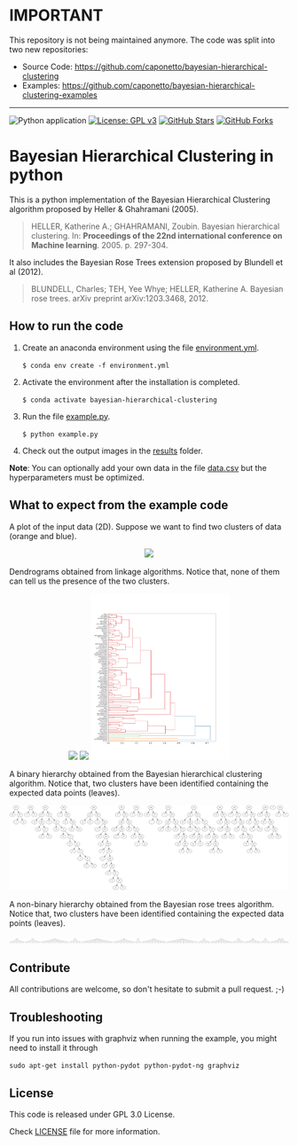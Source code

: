 # **IMPORTANT**

This repository is not being maintained anymore. The code was split into two new repositories:
- Source Code: https://github.com/caponetto/bayesian-hierarchical-clustering
- Examples: https://github.com/caponetto/bayesian-hierarchical-clustering-examples

---
![Python application](https://github.com/caponetto/bhc/workflows/Python%20application/badge.svg) 
[![License: GPL v3](https://img.shields.io/badge/License-GPLv3-blue.svg)](https://www.gnu.org/licenses/gpl-3.0)
[![GitHub Stars](https://img.shields.io/github/stars/caponetto/bhc.svg)](https://github.com/caponetto/bhc/stargazers)
[![GitHub Forks](https://img.shields.io/github/forks/caponetto/bhc.svg)](https://github.com/caponetto/bhc/network/members)

# Bayesian Hierarchical Clustering in python
This is a python implementation of the Bayesian Hierarchical Clustering algorithm proposed by Heller & Ghahramani (2005).
> HELLER, Katherine A.; GHAHRAMANI, Zoubin. Bayesian hierarchical clustering. In: **Proceedings of the 22nd international conference on Machine learning**. 2005. p. 297-304.

It also includes the Bayesian Rose Trees extension proposed by Blundell et al (2012).
> BLUNDELL, Charles; TEH, Yee Whye; HELLER, Katherine A. Bayesian rose trees. arXiv preprint arXiv:1203.3468, 2012.

## How to run the code
1. Create an anaconda environment using the file [environment.yml](environment.yml).

    `$ conda env create -f environment.yml`

2. Activate the environment after the installation is completed.

    `$ conda activate bayesian-hierarchical-clustering`

3. Run the file [example.py](example.py).

    `$ python example.py`

4. Check out the output images in the [results](results/) folder.

**Note**: You can optionally add your own data in the file [data.csv](data/data.csv) but the hyperparameters must be optimized.

## What to expect from the example code
A plot of the input data (2D). Suppose we want to find two clusters of data (orange and blue).

<p align="center">
  <a href="results/data_plot.png"><img src="results/data_plot.png" width="500"></a>
</p>
 
Dendrograms obtained from linkage algorithms. Notice that, none of them can tell us the presence of the two clusters.

<p align="center">
  <a href="results/linkage_single_plot.png"><img src="results/linkage_single_plot.png" width="250"></a> 
  <a href="results/linkage_complete_plot.png"><img src="results/linkage_complete_plot.png" width="250"></a> 
  <a href="results/linkage_average_plot.png"><img src="results/linkage_average_plot.png" width="250"></a>
</p>

A binary hierarchy obtained from the Bayesian hierarchical clustering algorithm. Notice that, two clusters have been identified containing the expected data points (leaves).

<p align="center">
  <a href="results/bhc_plot.png"><img src="results/bhc_plot.png" width="600"></a> 
</p>

A non-binary hierarchy obtained from the Bayesian rose trees algorithm. Notice that, two clusters have been identified containing the expected data points (leaves).

<p align="center">
  <a href="results/brt_plot.png"><img src="results/brt_plot.png" width="600"></a> 
</p>

## Contribute
All contributions are welcome, so don't hesitate to submit a pull request. ;-)

## Troubleshooting

If you run into issues with graphviz when running the example, you might need to install it through

`sudo apt-get install python-pydot python-pydot-ng graphviz`

## License
This code is released under GPL 3.0 License.

Check [LICENSE](LICENSE) file for more information.
